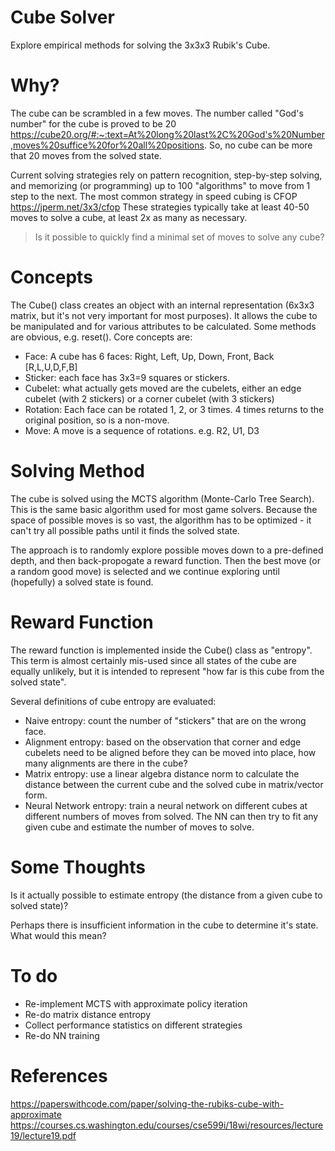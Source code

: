 # Cube Solver
Explore empirical methods for solving the 3x3x3 Rubik's Cube.

# Why?
The cube can be scrambled in a few moves.  The number called "God's number" for the cube is proved to be 20 https://cube20.org/#:~:text=At%20long%20last%2C%20God's%20Number,moves%20suffice%20for%20all%20positions.
So, no cube can be more that 20 moves from the solved state.

Current solving strategies rely on pattern recognition, step-by-step solving, and memorizing (or programming) up to 100 "algorithms" to move from 1 step to the next.  The most common strategy in speed cubing is CFOP https://jperm.net/3x3/cfop
These strategies typically take at least 40-50 moves to solve a cube, at least 2x as many as necessary.

> Is it possible to quickly find a minimal set of moves to solve any cube?
# Concepts
The Cube() class creates an object with an internal representation (6x3x3 matrix, but it's not very important for most purposes).  It allows the cube to be manipulated and for various attributes to be calculated.  Some methods are obvious, e.g. reset().  Core concepts are:
* Face: A cube has 6 faces: Right, Left, Up, Down, Front, Back [R,L,U,D,F,B]
* Sticker: each face has 3x3=9 squares or stickers.
* Cubelet: what actually gets moved are the cubelets, either an edge cubelet (with 2 stickers) or a corner cubelet (with 3 stickers)
* Rotation: Each face can be rotated 1, 2, or 3 times.  4 times returns to the original position, so is a non-move.
* Move: A move is a sequence of rotations.  e.g. R2, U1, D3
# Solving Method
The cube is solved using the MCTS algorithm (Monte-Carlo Tree Search).  This is the same basic algorithm used for most game solvers.
Because the space of possible moves is so vast, the algorithm has to be optimized - it can't try all possible paths until it finds the solved state.

The approach is to randomly explore possible moves down to a pre-defined depth, and then back-propogate a reward function.  Then the best move (or a random good move) is selected and we continue exploring until (hopefully) a solved state is found.
# Reward Function
The reward function is implemented inside the Cube() class as "entropy".  This term is almost certainly mis-used since all states of the cube are equally unlikely, but it is intended to represent "how far is this cube from the solved state".

Several definitions of cube entropy are evaluated:
* Naive entropy: count the number of "stickers" that are on the wrong face.
* Alignment entropy: based on the observation that corner and edge cubelets need to be aligned before they can be moved into place, how many alignments are there in the cube?
* Matrix entropy: use a linear algebra distance norm to calculate the distance between the current cube and the solved cube in matrix/vector form.
* Neural Network entropy: train a neural network on different cubes at different numbers of moves from solved.  The NN can then try to fit any given cube and estimate the number of moves to solve.

# Some Thoughts
Is it actually possible to estimate entropy (the distance from a given cube to solved state)?

Perhaps there is insufficient information in the cube to determine it's state.  What would this mean?

# To do
* Re-implement MCTS with approximate policy iteration
* Re-do matrix distance entropy
* Collect performance statistics on different strategies
* Re-do NN training

# References
https://paperswithcode.com/paper/solving-the-rubiks-cube-with-approximate
https://courses.cs.washington.edu/courses/cse599i/18wi/resources/lecture19/lecture19.pdf
